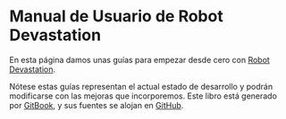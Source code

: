 # Manual de Usuario de Robot Devastation

En esta página damos unas guías para empezar desde cero con [Robot Devastation](http://asrob.uc3m.es/index.php/Robot_Devastation).

Nótese estas guías representan el actual estado de desarrollo y podrán modificarse con las mejoras que incorporemos. Este libro está generado por [GitBook](https://www.gitbook.com/book/asrob-uc3m/robotdevastation-user-manual), y sus fuentes se alojan en [GitHub](https://github.com/asrob-uc3m/robotDevastation-user-manual).



